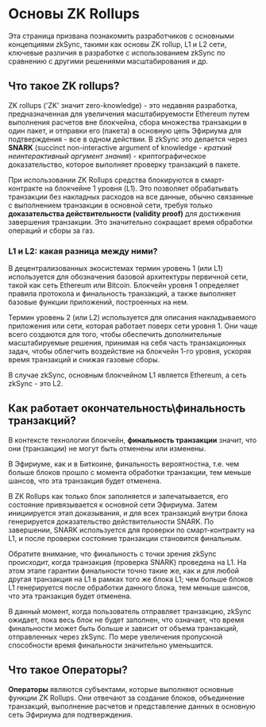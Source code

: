 # Основы ZK Rollups

Эта страница призвана познакомить разработчиков с основными концепциями zkSync, такими как основы ZK rollup, L1 и L2 cети, ключевые различия в разработке с использованием zkSync по сравнению с другими решениями масштабирования и др.

## Что такое ZK rollups?

ZK rollups ('ZK' значит zero-knowledge) - это недавняя разработка, предназначенная для увеличения масштабируемости Ethereum путем выполнения расчетов вне блокчейна, сбора множества транзакции в один пакет, и отправки его (пакета) в основную цепь Эфириума для подтверждения - все в одном действии. В zkSync это делается через **SNARK** (succinct non-interactive argument of knowledge - _краткий неинтерактивный аргумент знания_) - криптографическое доказательство, которое выполняет проверку транзакций в пакете.

При использовании ZK Rollups средства блокируются в смарт-контракте на блокчейне 1 уровня (L1).  Это позволяет обрабатывать транзакции без накладных расходов на все данные, обычно связанные с выполнением транзакции в основной сети, требуя только **доказательства действительности (validity proof)** для достижения завершения транзакции. Это значительно сокращает время обработки операций и сборы за газ.

### L1 и L2: какая разница между ними?

В децентрализованных экосистемах термин уровень 1 (или L1) используется для обозначения базовой архитектуры первичной сети, такой как сеть Ethereum или Bitcoin. Блокчейн уровня 1 определяет правила протокола и финальность транзакций, а также выполняет базовые функции приложений, построенных на нем.

Термин уровень 2 (или L2) используется для описания накладываемого приложения или сети, которая работает поверх сети уровня 1. Они чаще всего создаются для того, чтобы обеспечить дополнительные масштабируемые решения, принимая на себя часть транзакционных задач, чтобы облегчить воздействие на блокчейн 1-го уровня, ускоряя время транзакций и снижая газовые сборы.

В случае zkSync, основным блокчейном L1 является Ethereum, а сеть zkSync - это L2.

## Как работает окончательность\финальность транзакций?

В контексте технологии блокчейн, **финальность транзакции** значит, что они (транзакции) не могут быть отменены или изменены.

В Эфириуме, как и в Биткоине, финальность вероятностна, т.е. чем больше блоков прошло с момента обработки транзакции, тем меньше шансов, что эта транзакция будет отменена.

В ZK Rollups как только блок  заполняется и запечатывается, его состояние привязывается к основной сети Эфириума. Затем инициируется этап доказывания, и для всех транзакций внутри блока генерируется доказательство действительности SNARK. По завершении, SNARK используется для проверки по смарт-контракту на L1, и после проверки состояние транзакции становится финальным.

Обратите внимание, что финальность с точки зрения zkSync происходит, когда транзакция (проверка SNARK) проведена на L1. На этом этапе гарантии финальности точно такие же, как и для любой другая транзакция на L1 в рамках того же блока L1; чем больше блоков L1 генерируется после обработки данного блока, тем меньше шансов, что эта транзакция будет отменена.

В данный момент, когда пользователь отправляет транзакцию, zkSync ожидает, пока весь блок не будет заполнен, что означает, что время финальности может быть больше и зависит от объема транзакций, отправленных через zkSync. По мере увеличения пропускной способности время финальности значительно уменьшится.

## Что такое Операторы?

**Операторы** являются субъектами, которые выполняют основные функции ZK Rollups. Они отвечают за создание блоков, объединение транзакций, выполнение расчетов и представление данных в основную сеть Эфириума для подтверждения.
